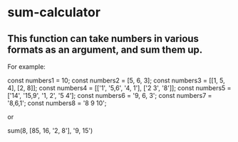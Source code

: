 # sum-calculator

## This function can take numbers in various formats as an argument, and sum them up.

For example:

const numbers1 = 10;
const numbers2 = [5, 6, 3];
const numbers3 = [[1, 5, 4], [2, 8]];
const numbers4 = [['1', '5,6', '4, 1'], ['2 3', '8']];
const numbers5 = ['14', '15,9', '1, 2', '5 4'];
const numbers6 = '9, 6, 3';
const numbers7 = '8,6,1';
const numbers8 = '8 9 10';

or

sum(8, [85, 16, '2, 8'], '9, 15')
